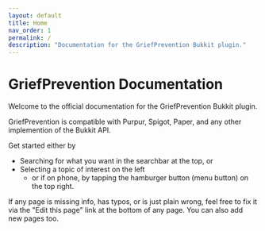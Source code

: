 ```yaml
---
layout: default
title: Home
nav_order: 1
permalink: /
description: "Documentation for the GriefPrevention Bukkit plugin."
---
```


# GriefPrevention Documentation

Welcome to the official documentation for the GriefPrevention Bukkit plugin.

GriefPrevention is compatible with Purpur, Spigot, Paper, and any other implemention of the Bukkit API.

Get started either by
- Searching for what you want in the searchbar at the top, or
- Selecting a topic of interest on the left
  - or if on phone, by tapping the hamburger button (menu button) on the top right.

If any page is missing info, has typos, or is just plain wrong, feel free to fix it via the "Edit this page" link at the bottom of any page. You can also add new pages too.
